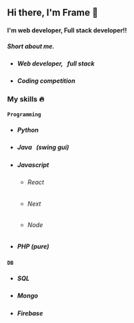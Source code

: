 ## Hi there, I'm Frame 👋
#### I'm web developer, Full stack developer!!

##### Short about me.
- #####  Web developer, &nbsp;&nbsp;full stack 
- #####  Coding competition
### My skills 🔥

#### `Programming`
- ##### Python
- ##### Java &nbsp;&nbsp;(swing gui)
- ##### Javascript
    - ###### React
    - ###### Next
    - ###### Node
- ##### PHP (pure)
#### `DB`
- ##### SQL
- ##### Mongo
- ##### Firebase
